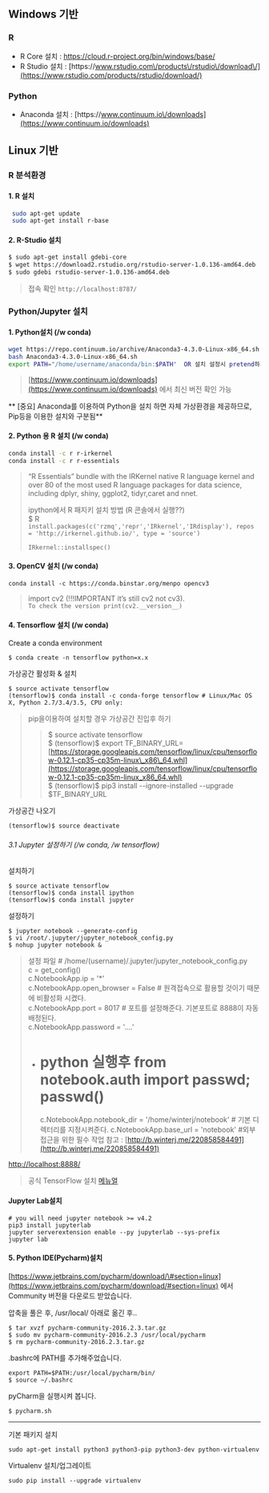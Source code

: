 ## Windows 기반

### R

* R Core 설치 : [https:\/\/cloud.r-project.org\/bin\/windows\/base\/](https://cloud.r-project.org/bin/windows/base/)
* R Studio 설치 : [https:\/\/www.rstudio.com\/products\/rstudio\/download\/](https://www.rstudio.com/products/rstudio/download/)

### Python

* Anaconda 설치 : [https:\/\/www.continuum.io\/downloads](https://www.continuum.io/downloads)

## Linux 기반

### R 분석환경

#### 1. R 설치

```bash
 sudo apt-get update
 sudo apt-get install r-base
```

#### 2. R-Studio 설치

```bash
$ sudo apt-get install gdebi-core
$ wget https://download2.rstudio.org/rstudio-server-1.0.136-amd64.deb
$ sudo gdebi rstudio-server-1.0.136-amd64.deb
```

> 접속 확인 `http://localhost:8787/`

### Python\/Jupyter 설치

#### 1. Python설치 \(/w conda\)

```bash
wget https://repo.continuum.io/archive/Anaconda3-4.3.0-Linux-x86_64.sh
bash Anaconda3-4.3.0-Linux-x86_64.sh
export PATH="/home/username/anaconda/bin:$PATH"  OR 설치 설정시 pretend하기
```

> [https://www.continuum.io/downloads](https://www.continuum.io/downloads) 에서 최신 버전 확인 가능

** \[중요\] Anaconda를 이용하여 Python을 설치 하면 자체 가상환경을 제공하므로, Pip등을 이용한 설치와 구분됨**

#### 2. Python 용 R 설치 \(/w conda\)

```bash
conda install -c r r-irkernel
conda install -c r r-essentials
```

> “R Essentials” bundle with the IRKernel native R language kernel and over 80 of the most used R language packages for data science, including dplyr, shiny, ggplot2, tidyr,caret and nnet.
>
> ipython에서 R 패지키 설치 방법 \(R 콘솔에서 실행??\)  
> $ R  
> `install.packages(c('rzmq','repr','IRkernel','IRdisplay'), repos = 'http://irkernel.github.io/', type = 'source')`
>
> `IRkernel::installspec()`

#### 3. OpenCV 설치 \(/w conda\)

`conda install -c https://conda.binstar.org/menpo opencv3`

> import cv2 \(!!!IMPORTANT it’s still cv2 not cv3\).  
> `To check the version print(cv2.__version__)`

#### 4. Tensorflow 설치 \(/w conda\)

Create a conda environment

```
$ conda create -n tensorflow python=x.x
```

가상공간 활성화 & 설치

```
$ source activate tensorflow
(tensorflow)$ conda install -c conda-forge tensorflow # Linux/Mac OS X, Python 2.7/3.4/3.5, CPU only:
```

> pip을이용하여 설치할 경우 가상공간 진입후 하기
>
> > $ source activate tensorflow   
> > $ \(tensorflow\)$ export TF\_BINARY\_URL=[https://storage.googleapis.com/tensorflow/linux/cpu/tensorflow-0.12.1-cp35-cp35m-linux\_x86\_64.whl](https://storage.googleapis.com/tensorflow/linux/cpu/tensorflow-0.12.1-cp35-cp35m-linux_x86_64.whl)  
> > $ \(tensorflow\)$ pip3 install --ignore-installed --upgrade $TF\_BINARY\_URL

가상공간 나오기

```
(tensorflow)$ source deactivate
```

###### 3.1 Jupyter 설정하기 \(/w conda, /w tensorflow\)

설치하기

```
$ source activate tensorflow
(tensorflow)$ conda install ipython
(tensorflow)$ conda install jupyter
```

설정하기

```
$ jupyter notebook --generate-config
$ vi /root/.jupyter/jupyter_notebook_config.py
$ nohup jupyter notebook &
```

> 설정 파일 \# /home/\(username\)/.jupyter/jupyter\_notebook\_config.py  
> c = get\_config\(\)  
> c.NotebookApp.ip = '\*'   
> c.NotebookApp.open\_browser = False \# 원격접속으로 활용할 것이기 때문에 비활성화 시켰다.  
> c.NotebookApp.port = 8017 \# 포트를 설정해준다. 기본포트로 8888이 자동 배정된다.  
> c.NotebookApp.password = '....'
>
> * # python 실행후 from notebook.auth import passwd; passwd\(\)
>
>   c.NotebookApp.notebook\_dir = '/home/winterj/notebook' \# 기본 디렉터리를 지정시켜준다.
>   c.NotebookApp.base\_url = 'notebook' \#외부 접근을 위한 필수 작업
>   참고 : [http://b.winterj.me/220858584491](http://b.winterj.me/220858584491)

[http:\/\/localhost:8888\/](http://localhost:8888/)

> 공식 TensorFlow 설치 [메뉴얼](https://www.tensorflow.org/versions/master/get_started/os_setup)

#### Jupyter Lab설치

```
# you will need jupyter notebook >= v4.2
pip3 install jupyterlab
jupyter serverextension enable --py jupyterlab --sys-prefix
jupyter lab
```

#### 5. Python IDE\(Pycharm\)설치

[https://www.jetbrains.com/pycharm/download/\#section=linux](https://www.jetbrains.com/pycharm/download/#section=linux) 에서 Community 버전을 다운로드 받았습니다.

압축을 풀은 후, /usr/local/ 아래로 옮긴 후..

```
$ tar xvzf pycharm-community-2016.2.3.tar.gz 
$ sudo mv pycharm-community-2016.2.3 /usr/local/pycharm
$ rm pycharm-community-2016.2.3.tar.gz
```

.bashrc에 PATH를 추가해주었습니다.

```
export PATH=$PATH:/usr/local/pycharm/bin/
$ source ~/.bashrc
```

pyCharm을 실행시켜 봅니다.

```
$ pycharm.sh 
```

---

기본 패키지 설치

```
sudo apt-get install python3 python3-pip python3-dev python-virtualenv
```

Virtualenv 설치/업그레이트

```
sudo pip install --upgrade virtualenv
```



